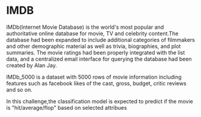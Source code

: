 # IMDB

IMDb(Internet Movie Database) is the world's most popular and authoritative online database for movie, TV and celebrity content.The database had been expanded to include additional categories of filmmakers and other demographic material as well as trivia, biographies, and plot summaries. The movie ratings had been properly integrated with the list data, and a centralized email interface for querying the database had been created by Alan Jay.

IMDb_5000 is a dataset with 5000 rows of movie information including features such as facebook likes of the cast, gross, budget, critic reviews and so on.

In this challenge,the classification model is expected to predict if the movie is "hit/average/flop" based on selected attribues
